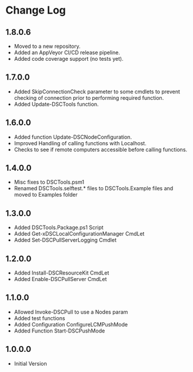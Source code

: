 # Change Log

## 1.8.0.6

- Moved to a new repository.
- Added an AppVeyor CI/CD release pipeline.
- Added code coverage support (no tests yet).

## 1.7.0.0

- Added SkipConnectionCheck parameter to some cmdlets to prevent checking of connection
  prior to performing required function.
- Added Update-DSCTools function.

## 1.6.0.0

- Added function Update-DSCNodeConfiguration.
- Improved Handling of calling functions with Localhost.
- Checks to see if remote computers accessible before calling functions.

## 1.4.0.0

- Misc fixes to DSCTools.psm1
- Renamed DSCTools.selftest.* files to DSCTools.Example files and moved to Examples folder

## 1.3.0.0

- Added DSCTools.Package.ps1 Script
- Added Get-xDSCLocalConfigurationManager CmdLet
- Added Set-DSCPullServerLogging Cmdlet

## 1.2.0.0

- Added Install-DSCResourceKit CmdLet
- Added Enable-DSCPullServer CmdLet

## 1.1.0.0

- Allowed Invoke-DSCPull to use a Nodes param
- Added test functions
- Added Configuration ConfigureLCMPushMode
- Added Function Start-DSCPushMode

## 1.0.0.0

- Initial Version


